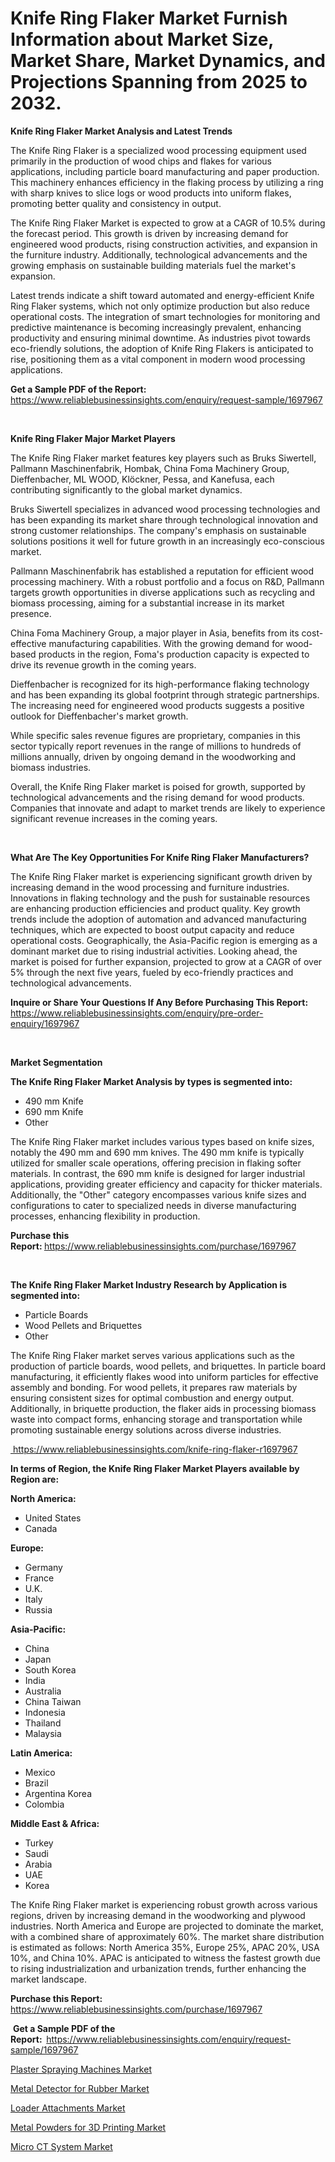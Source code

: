 <p><h1>Knife Ring Flaker Market Furnish Information about Market Size, Market Share, Market Dynamics, and Projections Spanning from 2025 to 2032.</h1></p><p><strong>Knife Ring Flaker Market Analysis and Latest Trends</strong></p>
<p><p>The Knife Ring Flaker is a specialized wood processing equipment used primarily in the production of wood chips and flakes for various applications, including particle board manufacturing and paper production. This machinery enhances efficiency in the flaking process by utilizing a ring with sharp knives to slice logs or wood products into uniform flakes, promoting better quality and consistency in output.</p><p>The Knife Ring Flaker Market is expected to grow at a CAGR of 10.5% during the forecast period. This growth is driven by increasing demand for engineered wood products, rising construction activities, and expansion in the furniture industry. Additionally, technological advancements and the growing emphasis on sustainable building materials fuel the market's expansion.</p><p>Latest trends indicate a shift toward automated and energy-efficient Knife Ring Flaker systems, which not only optimize production but also reduce operational costs. The integration of smart technologies for monitoring and predictive maintenance is becoming increasingly prevalent, enhancing productivity and ensuring minimal downtime. As industries pivot towards eco-friendly solutions, the adoption of Knife Ring Flakers is anticipated to rise, positioning them as a vital component in modern wood processing applications.</p></p>
<p><strong>Get a Sample PDF of the Report:&nbsp;</strong> <a href="https://www.reliablebusinessinsights.com/enquiry/request-sample/1697967?utm_campaign=1138&utm_medium=2&utm_source=Github&utm_content=ia&utm_term=22022025&utm_id=knife-ring-flaker">https://www.reliablebusinessinsights.com/enquiry/request-sample/1697967</a></p>
<p>&nbsp;</p>
<p><strong>Knife Ring Flaker Major Market Players</strong></p>
<p><p>The Knife Ring Flaker market features key players such as Bruks Siwertell, Pallmann Maschinenfabrik, Hombak, China Foma Machinery Group, Dieffenbacher, ML WOOD, Klöckner, Pessa, and Kanefusa, each contributing significantly to the global market dynamics.</p><p>Bruks Siwertell specializes in advanced wood processing technologies and has been expanding its market share through technological innovation and strong customer relationships. The company's emphasis on sustainable solutions positions it well for future growth in an increasingly eco-conscious market. </p><p>Pallmann Maschinenfabrik has established a reputation for efficient wood processing machinery. With a robust portfolio and a focus on R&D, Pallmann targets growth opportunities in diverse applications such as recycling and biomass processing, aiming for a substantial increase in its market presence.</p><p>China Foma Machinery Group, a major player in Asia, benefits from its cost-effective manufacturing capabilities. With the growing demand for wood-based products in the region, Foma's production capacity is expected to drive its revenue growth in the coming years.</p><p>Dieffenbacher is recognized for its high-performance flaking technology and has been expanding its global footprint through strategic partnerships. The increasing need for engineered wood products suggests a positive outlook for Dieffenbacher's market growth.</p><p>While specific sales revenue figures are proprietary, companies in this sector typically report revenues in the range of millions to hundreds of millions annually, driven by ongoing demand in the woodworking and biomass industries. </p><p>Overall, the Knife Ring Flaker market is poised for growth, supported by technological advancements and the rising demand for wood products. Companies that innovate and adapt to market trends are likely to experience significant revenue increases in the coming years.</p></p>
<p>&nbsp;</p>
<p><strong>What Are The Key Opportunities For Knife Ring Flaker Manufacturers?</strong></p>
<p><p>The Knife Ring Flaker market is experiencing significant growth driven by increasing demand in the wood processing and furniture industries. Innovations in flaking technology and the push for sustainable resources are enhancing production efficiencies and product quality. Key growth trends include the adoption of automation and advanced manufacturing techniques, which are expected to boost output capacity and reduce operational costs. Geographically, the Asia-Pacific region is emerging as a dominant market due to rising industrial activities. Looking ahead, the market is poised for further expansion, projected to grow at a CAGR of over 5% through the next five years, fueled by eco-friendly practices and technological advancements.</p></p>
<p><strong>Inquire or Share Your Questions If Any Before Purchasing This Report:</strong> <a href="https://www.reliablebusinessinsights.com/enquiry/pre-order-enquiry/1697967?utm_campaign=1138&utm_medium=2&utm_source=Github&utm_content=ia&utm_term=22022025&utm_id=knife-ring-flaker">https://www.reliablebusinessinsights.com/enquiry/pre-order-enquiry/1697967</a></p>
<p>&nbsp;</p>
<p><strong>Market Segmentation</strong></p>
<p><strong>The Knife Ring Flaker Market Analysis by types is segmented into:</strong></p>
<p><ul><li>490 mm Knife</li><li>690 mm Knife</li><li>Other</li></ul></p>
<p><p>The Knife Ring Flaker market includes various types based on knife sizes, notably the 490 mm and 690 mm knives. The 490 mm knife is typically utilized for smaller scale operations, offering precision in flaking softer materials. In contrast, the 690 mm knife is designed for larger industrial applications, providing greater efficiency and capacity for thicker materials. Additionally, the "Other" category encompasses various knife sizes and configurations to cater to specialized needs in diverse manufacturing processes, enhancing flexibility in production.</p></p>
<p><strong>Purchase this Report:&nbsp;</strong><a href="https://www.reliablebusinessinsights.com/purchase/1697967?utm_campaign=1138&utm_medium=2&utm_source=Github&utm_content=ia&utm_term=22022025&utm_id=knife-ring-flaker">https://www.reliablebusinessinsights.com/purchase/1697967</a></p>
<p>&nbsp;</p>
<p><strong>The Knife Ring Flaker Market Industry Research by Application is segmented into:</strong></p>
<p><ul><li>Particle Boards</li><li>Wood Pellets and Briquettes</li><li>Other</li></ul></p>
<p><p>The Knife Ring Flaker market serves various applications such as the production of particle boards, wood pellets, and briquettes. In particle board manufacturing, it efficiently flakes wood into uniform particles for effective assembly and bonding. For wood pellets, it prepares raw materials by ensuring consistent sizes for optimal combustion and energy output. Additionally, in briquette production, the flaker aids in processing biomass waste into compact forms, enhancing storage and transportation while promoting sustainable energy solutions across diverse industries.</p></p>
<p><a href="https://www.reliablebusinessinsights.com/knife-ring-flaker-r1697967?utm_campaign=1138&utm_medium=2&utm_source=Github&utm_content=ia&utm_term=22022025&utm_id=knife-ring-flaker">&nbsp;https://www.reliablebusinessinsights.com/knife-ring-flaker-r1697967</a></p>
<p><strong>In terms of Region, the Knife Ring Flaker Market Players available by Region are:</strong></p>
<p>
    <p> <strong> North America: </strong>
        <ul>
            <li>United States</li>
            <li>Canada</li>
        </ul>
        </p> 
    <p> <strong> Europe: </strong>
        <ul>
            <li>Germany</li>
            <li>France</li>
            <li>U.K.</li>
            <li>Italy</li>
            <li>Russia</li>
        </ul>
        </p> 
    <p> <strong> Asia-Pacific: </strong>
        <ul>
            <li>China</li>
            <li>Japan</li>
            <li>South Korea</li>
            <li>India</li>
            <li>Australia</li>
            <li>China Taiwan</li>
            <li>Indonesia</li>
            <li>Thailand</li>
            <li>Malaysia</li>
        </ul>
        </p> 
    <p> <strong> Latin America: </strong>
        <ul>
            <li>Mexico</li>
            <li>Brazil</li>
            <li>Argentina Korea</li>
            <li>Colombia</li>
        </ul>
        </p> 
    <p> <strong> Middle East & Africa: </strong>
        <ul>
            <li>Turkey</li>
            <li>Saudi</li>
            <li>Arabia</li>
            <li>UAE</li>
            <li>Korea</li>
        </ul>
    </p>
    </p>
<p><p>The Knife Ring Flaker market is experiencing robust growth across various regions, driven by increasing demand in the woodworking and plywood industries. North America and Europe are projected to dominate the market, with a combined share of approximately 60%. The market share distribution is estimated as follows: North America 35%, Europe 25%, APAC 20%, USA 10%, and China 10%. APAC is anticipated to witness the fastest growth due to rising industrialization and urbanization trends, further enhancing the market landscape.</p></p>
<p><strong>Purchase this Report: </strong><a href="https://www.reliablebusinessinsights.com/purchase/1697967?utm_campaign=1138&utm_medium=2&utm_source=Github&utm_content=ia&utm_term=22022025&utm_id=knife-ring-flaker">https://www.reliablebusinessinsights.com/purchase/1697967</a></p>
<p>&nbsp;<strong>Get a Sample PDF of the Report:&nbsp;&nbsp;</strong><a href="https://www.reliablebusinessinsights.com/enquiry/request-sample/1697967?utm_campaign=1138&utm_medium=2&utm_source=Github&utm_content=ia&utm_term=22022025&utm_id=knife-ring-flaker">https://www.reliablebusinessinsights.com/enquiry/request-sample/1697967</a></p>
<p><strong></strong></p>
<p><p><a href="https://github.com/mehakmiamid1/Market-Research-Report-List-1/blob/main/plaster-spraying-machines-market.md?utm_campaign=1138&utm_medium=2&utm_source=Github&utm_content=ia&utm_term=22022025&utm_id=knife-ring-flaker">Plaster Spraying Machines Market</a></p><p><a href="https://github.com/cobinaydin13/Market-Research-Report-List-1/blob/main/metal-detector-for-rubber-market.md?utm_campaign=1138&utm_medium=2&utm_source=Github&utm_content=ia&utm_term=22022025&utm_id=knife-ring-flaker">Metal Detector for Rubber Market</a></p><p><a href="https://github.com/guleealhani/Market-Research-Report-List-1/blob/main/loader-attachments-market.md?utm_campaign=1138&utm_medium=2&utm_source=Github&utm_content=ia&utm_term=22022025&utm_id=knife-ring-flaker">Loader Attachments Market</a></p><p><a href="https://github.com/khanyearimse/Market-Research-Report-List-1/blob/main/metal-powders-for-3d-printing-market.md?utm_campaign=1138&utm_medium=2&utm_source=Github&utm_content=ia&utm_term=22022025&utm_id=knife-ring-flaker">Metal Powders for 3D Printing Market</a></p><p><a href="https://github.com/osamhcombre/Market-Research-Report-List-1/blob/main/micro-ct-system-market.md?utm_campaign=1138&utm_medium=2&utm_source=Github&utm_content=ia&utm_term=22022025&utm_id=knife-ring-flaker">Micro CT System Market</a></p></p>